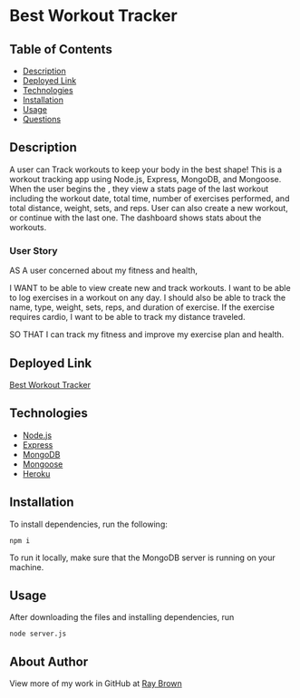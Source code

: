 # Best Workout Tracker


## Table of Contents

* [Description](#description)
* [Deployed Link](#deployed-link)
* [Technologies](#technologies)
* [Installation](#installation)
* [Usage](#usage)
* [Questions](#questions)

## Description
A user can Track workouts to keep your body in the best shape! This is a workout tracking app using Node.js, Express, MongoDB, and Mongoose. When the user begins the , they view a stats page of the last workout including the workout date, total time, number of exercises performed, and total distance, weight, sets, and reps. User can also create a new workout, or continue with the last one. The dashboard shows stats about the workouts.

### User Story

AS A user concerned about my fitness and health,

I WANT to be able to view create new and track workouts. I want to be able to log exercises in a workout on any day. I should also be able to track the name, type, weight, sets, reps, and duration of exercise. If the exercise requires cardio, I want to be able to track my distance traveled.

SO THAT I can track my fitness and improve my exercise plan and health.

## Deployed Link

[Best Workout Tracker](https://the-best-workout-tracker-app-2.herokuapp.com/)

## Technologies

* [Node.js](https://nodejs.org/)
* [Express](https://expressjs.com/)
* [MongoDB](https://www.mongodb.com/)
* [Mongoose](https://mongoosejs.com/)
* [Heroku](https://heroku.com)

## Installation

To install dependencies, run the following:

`
npm i
`

To run it locally, make sure that the MongoDB server is running on your machine.

## Usage

After downloading the files and installing dependencies, run 

`
node server.js
`

## About Author

View more of my work in GitHub at [Ray Brown](https://github.com/codemasterbrown) 

